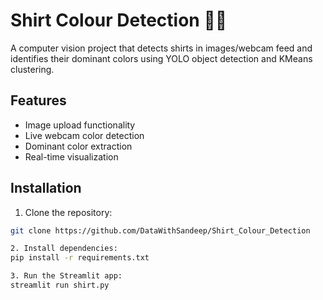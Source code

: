 # Shirt Colour Detection 👕🎨

A computer vision project that detects shirts in images/webcam feed and identifies their dominant colors using YOLO object detection and KMeans clustering.

## Features
- Image upload functionality
- Live webcam color detection
- Dominant color extraction
- Real-time visualization

## Installation

1. Clone the repository:
```bash
git clone https://github.com/DataWithSandeep/Shirt_Colour_Detection

2. Install dependencies:
pip install -r requirements.txt

3. Run the Streamlit app:
streamlit run shirt.py
